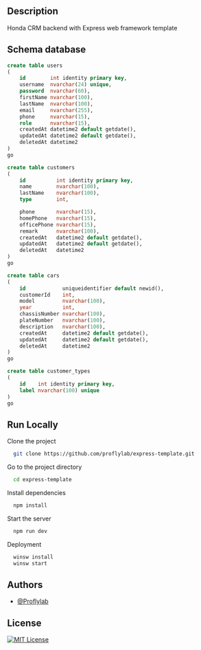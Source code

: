 ## Description

Honda CRM backend with Express web framework template

## Schema database

```sql
create table users
(
    id        int identity primary key,
    username  nvarchar(24) unique,
    password  nvarchar(60),
    firstName nvarchar(100),
    lastName  nvarchar(100),
    email     nvarchar(255),
    phone     nvarchar(15),
    role      nvarchar(15),
    createdAt datetime2 default getdate(),
    updatedAt datetime2 default getdate(),
    deletedAt datetime2
)
go

create table customers
(
    id          int identity primary key,
    name        nvarchar(100),
    lastName    nvarchar(100),
    type        int,

    phone       nvarchar(15),
    homePhone   nvarchar(15),
    officePhone nvarchar(15),
    remark      nvarchar(100),
    createdAt   datetime2 default getdate(),
    updatedAt   datetime2 default getdate(),
    deletedAt   datetime2
)
go

create table cars
(
    id            uniqueidentifier default newid(),
    customerId    int,
    model         nvarchar(100),
    year          int,
    chassisNumber nvarchar(100),
    plateNumber   nvarchar(100),
    description   nvarchar(100),
    createdAt     datetime2 default getdate(),
    updatedAt     datetime2 default getdate(),
    deletedAt     datetime2
)
go

create table customer_types
(
    id    int identity primary key,
    label nvarchar(100) unique
)
go
```

## Run Locally

Clone the project

```bash
  git clone https://github.com/proflylab/express-template.git
```

Go to the project directory

```bash
  cd express-template
```

Install dependencies

```bash
  npm install
```

Start the server

```bash
  npm run dev
```

Deployment

```bash
  winsw install
  winsw start
```

## Authors

- [@Proflylab](https://www.github.com/proflylab)

## License
[![MIT License](https://img.shields.io/badge/License-MIT-green.svg)](https://choosealicense.com/licenses/mit/)

